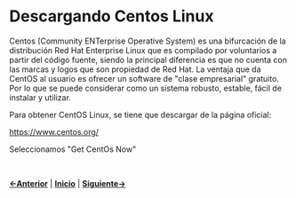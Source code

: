 # Descargando Centos Linux
Centos (Community ENTerprise Operative System) es una bifurcación de la distribución Red Hat Enterprise Linux que es compilado por voluntarios a partir del código fuente, siendo la principal diferencia es que no cuenta con las marcas y logos que son propiedad de Red Hat. La ventaja que da CentOS al usuario es ofrecer un software de "clase empresarial" gratuito. Por lo que se puede considerar como un sistema robusto, estable, fácil de instalar y utilizar.

Para obtener CentOS Linux, se tiene que descargar de la página oficial:

https://www.centos.org/

Seleccionamos "Get CentOs Now"

<br />

[**<-Anterior**](descarga_fedora.md) | [**Inicio**](indice.md) | [**Siguiente->**](creacion_usb_instalacion.md)
